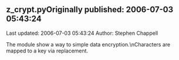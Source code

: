 ## z_crypt.pyOriginally published: 2006-07-03 05:43:24 
Last updated: 2006-07-03 05:43:24 
Author: Stephen Chappell 
 
The module show a way to simple data encryption.\nCharacters are mapped to a key via replacement.